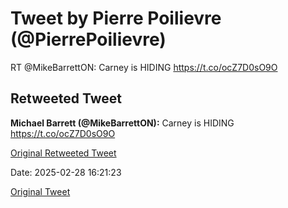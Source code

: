 # Tweet by Pierre Poilievre (@PierrePoilievre)

RT @MikeBarrettON: Carney is HIDING https://t.co/ocZ7D0sO9O

## Retweeted Tweet

**Michael Barrett (@MikeBarrettON):** Carney is HIDING https://t.co/ocZ7D0sO9O

[Original Retweeted Tweet](https://x.com/MikeBarrettON/status/1895508399745552568)

Date: 2025-02-28 16:21:23

[Original Tweet](https://x.com/PierrePoilievre/status/1895509615032602688)
